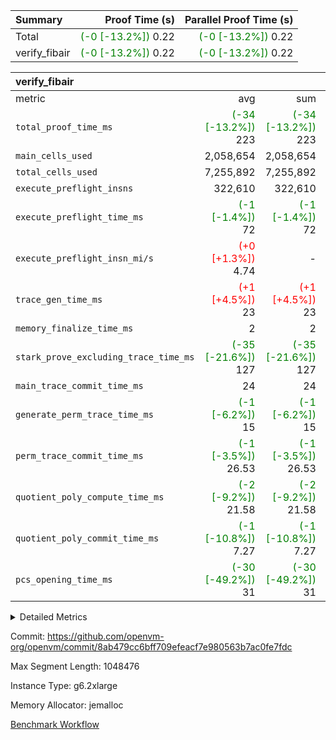 | Summary | Proof Time (s) | Parallel Proof Time (s) |
|:---|---:|---:|
| Total | <span style='color: green'>(-0 [-13.2%])</span> 0.22 | <span style='color: green'>(-0 [-13.2%])</span> 0.22 |
| verify_fibair | <span style='color: green'>(-0 [-13.2%])</span> 0.22 | <span style='color: green'>(-0 [-13.2%])</span> 0.22 |


| verify_fibair |||||
|:---|---:|---:|---:|---:|
|metric|avg|sum|max|min|
| `total_proof_time_ms ` | <span style='color: green'>(-34 [-13.2%])</span> 223 | <span style='color: green'>(-34 [-13.2%])</span> 223 | <span style='color: green'>(-34 [-13.2%])</span> 223 | <span style='color: green'>(-34 [-13.2%])</span> 223 |
| `main_cells_used     ` |  2,058,654 |  2,058,654 |  2,058,654 |  2,058,654 |
| `total_cells_used    ` |  7,255,892 |  7,255,892 |  7,255,892 |  7,255,892 |
| `execute_preflight_insns` |  322,610 |  322,610 |  322,610 |  322,610 |
| `execute_preflight_time_ms` | <span style='color: green'>(-1 [-1.4%])</span> 72 | <span style='color: green'>(-1 [-1.4%])</span> 72 | <span style='color: green'>(-1 [-1.4%])</span> 72 | <span style='color: green'>(-1 [-1.4%])</span> 72 |
| `execute_preflight_insn_mi/s` | <span style='color: red'>(+0 [+1.3%])</span> 4.74 | -          | <span style='color: red'>(+0 [+1.3%])</span> 4.74 | <span style='color: red'>(+0 [+1.3%])</span> 4.74 |
| `trace_gen_time_ms   ` | <span style='color: red'>(+1 [+4.5%])</span> 23 | <span style='color: red'>(+1 [+4.5%])</span> 23 | <span style='color: red'>(+1 [+4.5%])</span> 23 | <span style='color: red'>(+1 [+4.5%])</span> 23 |
| `memory_finalize_time_ms` |  2 |  2 |  2 |  2 |
| `stark_prove_excluding_trace_time_ms` | <span style='color: green'>(-35 [-21.6%])</span> 127 | <span style='color: green'>(-35 [-21.6%])</span> 127 | <span style='color: green'>(-35 [-21.6%])</span> 127 | <span style='color: green'>(-35 [-21.6%])</span> 127 |
| `main_trace_commit_time_ms` |  24 |  24 |  24 |  24 |
| `generate_perm_trace_time_ms` | <span style='color: green'>(-1 [-6.2%])</span> 15 | <span style='color: green'>(-1 [-6.2%])</span> 15 | <span style='color: green'>(-1 [-6.2%])</span> 15 | <span style='color: green'>(-1 [-6.2%])</span> 15 |
| `perm_trace_commit_time_ms` | <span style='color: green'>(-1 [-3.5%])</span> 26.53 | <span style='color: green'>(-1 [-3.5%])</span> 26.53 | <span style='color: green'>(-1 [-3.5%])</span> 26.53 | <span style='color: green'>(-1 [-3.5%])</span> 26.53 |
| `quotient_poly_compute_time_ms` | <span style='color: green'>(-2 [-9.2%])</span> 21.58 | <span style='color: green'>(-2 [-9.2%])</span> 21.58 | <span style='color: green'>(-2 [-9.2%])</span> 21.58 | <span style='color: green'>(-2 [-9.2%])</span> 21.58 |
| `quotient_poly_commit_time_ms` | <span style='color: green'>(-1 [-10.8%])</span> 7.27 | <span style='color: green'>(-1 [-10.8%])</span> 7.27 | <span style='color: green'>(-1 [-10.8%])</span> 7.27 | <span style='color: green'>(-1 [-10.8%])</span> 7.27 |
| `pcs_opening_time_ms ` | <span style='color: green'>(-30 [-49.2%])</span> 31 | <span style='color: green'>(-30 [-49.2%])</span> 31 | <span style='color: green'>(-30 [-49.2%])</span> 31 | <span style='color: green'>(-30 [-49.2%])</span> 31 |



<details>
<summary>Detailed Metrics</summary>

|  | verify_program_compile_ms | verify_fibair_time_ms | total_cells | stark_prove_excluding_trace_time_ms | quotient_poly_compute_time_ms | quotient_poly_commit_time_ms | query phase_time_ms | perm_trace_commit_time_ms | pcs_opening_time_ms | partially_prove_time_ms | open_time_ms | main_trace_commit_time_ms | generate_perm_trace_time_ms | evaluate matrix_time_ms | eval_and_commit_quotient_time_ms | build fri inputs_time_ms | OpeningProverGpu::open_time_ms |
| --- | --- | --- | --- | --- | --- | --- | --- | --- | --- | --- | --- | --- | --- | --- | --- | --- |
|  | 7 | 223 | 65,536 | 23 | 0.14 | 0.72 | 1 | 0 | 19 | 0 | 19 | 3 | 0 | 1 | 0 | 0 | 19 | 

| air_name | rows | quotient_deg | main_cols | interactions | constraints | cells |
| --- | --- | --- | --- | --- | --- | --- |
| AccessAdapterAir<2> |  | 2 |  | 5 | 12 |  | 
| AccessAdapterAir<4> |  | 2 |  | 5 | 12 |  | 
| AccessAdapterAir<8> |  | 2 |  | 5 | 12 |  | 
| FibonacciAir | 32,768 | 1 | 2 |  | 5 | 65,536 | 
| FriReducedOpeningAir |  | 2 |  | 39 | 71 |  | 
| JalRangeCheckAir |  | 2 |  | 9 | 14 |  | 
| NativePoseidon2Air<BabyBearParameters>, 1> |  | 2 |  | 136 | 572 |  | 
| PhantomAir |  | 2 |  | 3 | 5 |  | 
| ProgramAir |  | 1 |  | 1 | 4 |  | 
| VariableRangeCheckerAir |  | 1 |  | 1 | 4 |  | 
| VmAirWrapper<AluNativeAdapterAir, FieldArithmeticCoreAir> |  | 2 |  | 15 | 27 |  | 
| VmAirWrapper<BranchNativeAdapterAir, BranchEqualCoreAir<1> |  | 2 |  | 11 | 25 |  | 
| VmAirWrapper<NativeAdapterAir<2, 0>, PublicValuesCoreAir> |  | 2 |  | 11 | 29 |  | 
| VmAirWrapper<NativeLoadStoreAdapterAir<1>, NativeLoadStoreCoreAir<1> |  | 2 |  | 15 | 20 |  | 
| VmAirWrapper<NativeLoadStoreAdapterAir<4>, NativeLoadStoreCoreAir<4> |  | 2 |  | 15 | 20 |  | 
| VmAirWrapper<NativeVectorizedAdapterAir<4>, FieldExtensionCoreAir> |  | 2 |  | 15 | 27 |  | 
| VmConnectorAir |  | 2 |  | 5 | 11 |  | 
| VolatileBoundaryAir |  | 2 |  | 7 | 19 |  | 

| group | trace_gen_time_ms | total_proof_time_ms | total_cells_used | total_cells | system_trace_gen_time_ms | stark_prove_excluding_trace_time_ms | single_trace_gen_time_ms | quotient_poly_compute_time_ms | quotient_poly_commit_time_ms | query phase_time_ms | perm_trace_commit_time_ms | pcs_opening_time_ms | partially_prove_time_ms | open_time_ms | memory_finalize_time_ms | main_trace_commit_time_ms | main_cells_used | generate_perm_trace_time_ms | fri.log_blowup | execute_preflight_time_ms | execute_preflight_insns | execute_preflight_insn_mi/s | evaluate matrix_time_ms | eval_and_commit_quotient_time_ms | build fri inputs_time_ms | OpeningProverGpu::open_time_ms |
| --- | --- | --- | --- | --- | --- | --- | --- | --- | --- | --- | --- | --- | --- | --- | --- | --- | --- | --- | --- | --- | --- | --- | --- | --- | --- | --- |
| verify_fibair | 23 | 223 | 7,255,892 | 62,474,410 | 23 | 127 | 0 | 21.58 | 7.27 | 4 | 26.53 | 31 | 43 | 30 | 2 | 24 | 2,058,654 | 15 | 1 | 72 | 322,610 | 4.74 | 11 | 29 | 0 | 30 | 

| group | air_name | rows | prep_cols | perm_cols | main_cols | cells |
| --- | --- | --- | --- | --- | --- | --- |
| verify_fibair | AccessAdapterAir<2> | 131,072 |  | 16 | 11 | 3,538,944 | 
| verify_fibair | AccessAdapterAir<4> | 65,536 |  | 16 | 13 | 1,900,544 | 
| verify_fibair | AccessAdapterAir<8> | 128 |  | 16 | 17 | 4,224 | 
| verify_fibair | FriReducedOpeningAir | 2,048 |  | 84 | 27 | 227,328 | 
| verify_fibair | JalRangeCheckAir | 32,768 |  | 28 | 12 | 1,310,720 | 
| verify_fibair | NativePoseidon2Air<BabyBearParameters>, 1> | 32,768 |  | 312 | 398 | 23,265,280 | 
| verify_fibair | PhantomAir | 16,384 |  | 12 | 6 | 294,912 | 
| verify_fibair | ProgramAir | 8,192 |  | 8 | 10 | 147,456 | 
| verify_fibair | VariableRangeCheckerAir | 262,144 | 2 | 8 | 1 | 2,359,296 | 
| verify_fibair | VmAirWrapper<AluNativeAdapterAir, FieldArithmeticCoreAir> | 262,144 |  | 36 | 29 | 17,039,360 | 
| verify_fibair | VmAirWrapper<BranchNativeAdapterAir, BranchEqualCoreAir<1> | 32,768 |  | 28 | 23 | 1,671,168 | 
| verify_fibair | VmAirWrapper<NativeLoadStoreAdapterAir<1>, NativeLoadStoreCoreAir<1> | 65,536 |  | 40 | 21 | 3,997,696 | 
| verify_fibair | VmAirWrapper<NativeLoadStoreAdapterAir<4>, NativeLoadStoreCoreAir<4> | 32,768 |  | 40 | 27 | 2,195,456 | 
| verify_fibair | VmAirWrapper<NativeVectorizedAdapterAir<4>, FieldExtensionCoreAir> | 32,768 |  | 36 | 38 | 2,424,832 | 
| verify_fibair | VmConnectorAir | 2 | 1 | 16 | 5 | 42 | 
| verify_fibair | VolatileBoundaryAir | 65,536 |  | 20 | 12 | 2,097,152 | 

| group | trace_height_constraint | weighted_sum | threshold |
| --- | --- | --- | --- |
| verify_fibair | 0 | 1,085,444 | 2,013,265,921 | 
| verify_fibair | 1 | 5,411,200 | 2,013,265,921 | 
| verify_fibair | 2 | 542,722 | 2,013,265,921 | 
| verify_fibair | 3 | 5,476,612 | 2,013,265,921 | 
| verify_fibair | 4 | 65,536 | 2,013,265,921 | 
| verify_fibair | 5 | 12,851,850 | 2,013,265,921 | 

| trace_height_constraint | threshold |
| --- | --- |
| 0 | 2,013,265,921 | 

</details>


Commit: https://github.com/openvm-org/openvm/commit/8ab479cc6bff709efeacf7e980563b7ac0fe7fdc

Max Segment Length: 1048476

Instance Type: g6.2xlarge

Memory Allocator: jemalloc

[Benchmark Workflow](https://github.com/openvm-org/openvm/actions/runs/18085520266)
